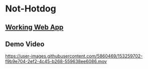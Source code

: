 # Not-Hotdog
## [Working Web App](https://lhonco.github.io/Not-Hotdog/)

## Demo Video
https://user-images.githubusercontent.com/5860469/153259702-f9b9e704-2ef2-4c45-b268-559638ee6086.mov
